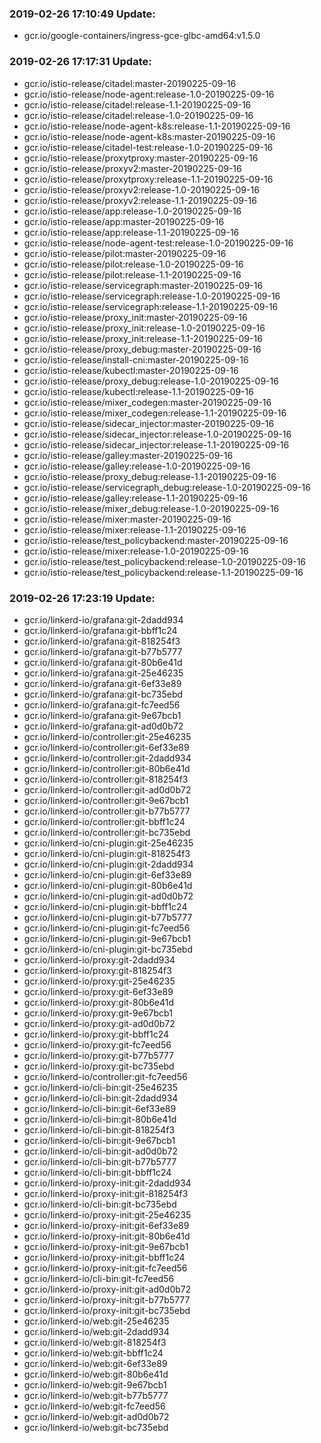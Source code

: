 ### 2019-02-26 17:10:49 Update:

- gcr.io/google-containers/ingress-gce-glbc-amd64:v1.5.0
### 2019-02-26 17:17:31 Update:

- gcr.io/istio-release/citadel:master-20190225-09-16
- gcr.io/istio-release/node-agent:release-1.0-20190225-09-16
- gcr.io/istio-release/citadel:release-1.1-20190225-09-16
- gcr.io/istio-release/citadel:release-1.0-20190225-09-16
- gcr.io/istio-release/node-agent-k8s:release-1.1-20190225-09-16
- gcr.io/istio-release/node-agent-k8s:master-20190225-09-16
- gcr.io/istio-release/citadel-test:release-1.0-20190225-09-16
- gcr.io/istio-release/proxytproxy:master-20190225-09-16
- gcr.io/istio-release/proxyv2:master-20190225-09-16
- gcr.io/istio-release/proxytproxy:release-1.1-20190225-09-16
- gcr.io/istio-release/proxyv2:release-1.0-20190225-09-16
- gcr.io/istio-release/proxyv2:release-1.1-20190225-09-16
- gcr.io/istio-release/app:release-1.0-20190225-09-16
- gcr.io/istio-release/app:master-20190225-09-16
- gcr.io/istio-release/app:release-1.1-20190225-09-16
- gcr.io/istio-release/node-agent-test:release-1.0-20190225-09-16
- gcr.io/istio-release/pilot:master-20190225-09-16
- gcr.io/istio-release/pilot:release-1.0-20190225-09-16
- gcr.io/istio-release/pilot:release-1.1-20190225-09-16
- gcr.io/istio-release/servicegraph:master-20190225-09-16
- gcr.io/istio-release/servicegraph:release-1.0-20190225-09-16
- gcr.io/istio-release/servicegraph:release-1.1-20190225-09-16
- gcr.io/istio-release/proxy_init:master-20190225-09-16
- gcr.io/istio-release/proxy_init:release-1.0-20190225-09-16
- gcr.io/istio-release/proxy_init:release-1.1-20190225-09-16
- gcr.io/istio-release/proxy_debug:master-20190225-09-16
- gcr.io/istio-release/install-cni:master-20190225-09-16
- gcr.io/istio-release/kubectl:master-20190225-09-16
- gcr.io/istio-release/proxy_debug:release-1.0-20190225-09-16
- gcr.io/istio-release/kubectl:release-1.1-20190225-09-16
- gcr.io/istio-release/mixer_codegen:master-20190225-09-16
- gcr.io/istio-release/mixer_codegen:release-1.1-20190225-09-16
- gcr.io/istio-release/sidecar_injector:master-20190225-09-16
- gcr.io/istio-release/sidecar_injector:release-1.0-20190225-09-16
- gcr.io/istio-release/sidecar_injector:release-1.1-20190225-09-16
- gcr.io/istio-release/galley:master-20190225-09-16
- gcr.io/istio-release/galley:release-1.0-20190225-09-16
- gcr.io/istio-release/proxy_debug:release-1.1-20190225-09-16
- gcr.io/istio-release/servicegraph_debug:release-1.0-20190225-09-16
- gcr.io/istio-release/galley:release-1.1-20190225-09-16
- gcr.io/istio-release/mixer_debug:release-1.0-20190225-09-16
- gcr.io/istio-release/mixer:master-20190225-09-16
- gcr.io/istio-release/mixer:release-1.1-20190225-09-16
- gcr.io/istio-release/test_policybackend:master-20190225-09-16
- gcr.io/istio-release/mixer:release-1.0-20190225-09-16
- gcr.io/istio-release/test_policybackend:release-1.0-20190225-09-16
- gcr.io/istio-release/test_policybackend:release-1.1-20190225-09-16
### 2019-02-26 17:23:19 Update:

- gcr.io/linkerd-io/grafana:git-2dadd934
- gcr.io/linkerd-io/grafana:git-bbff1c24
- gcr.io/linkerd-io/grafana:git-818254f3
- gcr.io/linkerd-io/grafana:git-b77b5777
- gcr.io/linkerd-io/grafana:git-80b6e41d
- gcr.io/linkerd-io/grafana:git-25e46235
- gcr.io/linkerd-io/grafana:git-6ef33e89
- gcr.io/linkerd-io/grafana:git-bc735ebd
- gcr.io/linkerd-io/grafana:git-fc7eed56
- gcr.io/linkerd-io/grafana:git-9e67bcb1
- gcr.io/linkerd-io/grafana:git-ad0d0b72
- gcr.io/linkerd-io/controller:git-25e46235
- gcr.io/linkerd-io/controller:git-6ef33e89
- gcr.io/linkerd-io/controller:git-2dadd934
- gcr.io/linkerd-io/controller:git-80b6e41d
- gcr.io/linkerd-io/controller:git-818254f3
- gcr.io/linkerd-io/controller:git-ad0d0b72
- gcr.io/linkerd-io/controller:git-9e67bcb1
- gcr.io/linkerd-io/controller:git-b77b5777
- gcr.io/linkerd-io/controller:git-bbff1c24
- gcr.io/linkerd-io/controller:git-bc735ebd
- gcr.io/linkerd-io/cni-plugin:git-25e46235
- gcr.io/linkerd-io/cni-plugin:git-818254f3
- gcr.io/linkerd-io/cni-plugin:git-2dadd934
- gcr.io/linkerd-io/cni-plugin:git-6ef33e89
- gcr.io/linkerd-io/cni-plugin:git-80b6e41d
- gcr.io/linkerd-io/cni-plugin:git-ad0d0b72
- gcr.io/linkerd-io/cni-plugin:git-bbff1c24
- gcr.io/linkerd-io/cni-plugin:git-b77b5777
- gcr.io/linkerd-io/cni-plugin:git-fc7eed56
- gcr.io/linkerd-io/cni-plugin:git-9e67bcb1
- gcr.io/linkerd-io/cni-plugin:git-bc735ebd
- gcr.io/linkerd-io/proxy:git-2dadd934
- gcr.io/linkerd-io/proxy:git-818254f3
- gcr.io/linkerd-io/proxy:git-25e46235
- gcr.io/linkerd-io/proxy:git-6ef33e89
- gcr.io/linkerd-io/proxy:git-80b6e41d
- gcr.io/linkerd-io/proxy:git-9e67bcb1
- gcr.io/linkerd-io/proxy:git-ad0d0b72
- gcr.io/linkerd-io/proxy:git-bbff1c24
- gcr.io/linkerd-io/proxy:git-fc7eed56
- gcr.io/linkerd-io/proxy:git-b77b5777
- gcr.io/linkerd-io/proxy:git-bc735ebd
- gcr.io/linkerd-io/controller:git-fc7eed56
- gcr.io/linkerd-io/cli-bin:git-25e46235
- gcr.io/linkerd-io/cli-bin:git-2dadd934
- gcr.io/linkerd-io/cli-bin:git-6ef33e89
- gcr.io/linkerd-io/cli-bin:git-80b6e41d
- gcr.io/linkerd-io/cli-bin:git-818254f3
- gcr.io/linkerd-io/cli-bin:git-9e67bcb1
- gcr.io/linkerd-io/cli-bin:git-ad0d0b72
- gcr.io/linkerd-io/cli-bin:git-b77b5777
- gcr.io/linkerd-io/cli-bin:git-bbff1c24
- gcr.io/linkerd-io/proxy-init:git-2dadd934
- gcr.io/linkerd-io/proxy-init:git-818254f3
- gcr.io/linkerd-io/cli-bin:git-bc735ebd
- gcr.io/linkerd-io/proxy-init:git-25e46235
- gcr.io/linkerd-io/proxy-init:git-6ef33e89
- gcr.io/linkerd-io/proxy-init:git-80b6e41d
- gcr.io/linkerd-io/proxy-init:git-9e67bcb1
- gcr.io/linkerd-io/proxy-init:git-bbff1c24
- gcr.io/linkerd-io/proxy-init:git-fc7eed56
- gcr.io/linkerd-io/cli-bin:git-fc7eed56
- gcr.io/linkerd-io/proxy-init:git-ad0d0b72
- gcr.io/linkerd-io/proxy-init:git-b77b5777
- gcr.io/linkerd-io/proxy-init:git-bc735ebd
- gcr.io/linkerd-io/web:git-25e46235
- gcr.io/linkerd-io/web:git-2dadd934
- gcr.io/linkerd-io/web:git-818254f3
- gcr.io/linkerd-io/web:git-bbff1c24
- gcr.io/linkerd-io/web:git-6ef33e89
- gcr.io/linkerd-io/web:git-80b6e41d
- gcr.io/linkerd-io/web:git-9e67bcb1
- gcr.io/linkerd-io/web:git-b77b5777
- gcr.io/linkerd-io/web:git-fc7eed56
- gcr.io/linkerd-io/web:git-ad0d0b72
- gcr.io/linkerd-io/web:git-bc735ebd

